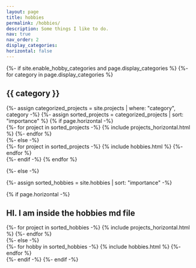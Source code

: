 ```yaml
---
layout: page
title: hobbies
permalink: /hobbies/
description: Some things I like to do.
nav: true
nav_order: 2
display_categories:
horizontal: false
---
```


<!-- pages/hobbies.md -->
<div class="hobbies">
{%- if site.enable_hobby_categories and page.display_categories %}
  <!-- Display categorized projects -->
  {%- for category in page.display_categories %}
  <h2 class="category">{{ category }}</h2>
  {%- assign categorized_projects = site.projects | where: "category", category -%}
  {%- assign sorted_projects = categorized_projects | sort: "importance" %}
  <!-- Generate cards for each project -->
  {% if page.horizontal -%}
  <div class="container">
    <div class="row row-cols-2">
    {%- for project in sorted_projects -%}
      {% include projects_horizontal.html %}
    {%- endfor %}
    </div>
  </div>
  {%- else -%}
  <div class="grid">
    {%- for project in sorted_projects -%}
      {% include hobbies.html %}
    {%- endfor %}
  </div>
  {%- endif -%}
  {% endfor %}

{%- else -%}
<!-- Display projects without categories -->
  {%- assign sorted_hobbies = site.hobbies | sort: "importance" -%}
  <!-- Generate cards for each project -->
  {% if page.horizontal -%}
  <div class="container">
    <div class="row row-cols-2">
      <h2> HI. I am inside the hobbies md file</h2>
    {%- for project in sorted_hobbies -%}
      {% include projects_horizontal.html %}
    {%- endfor %}
    </div>
  </div>
  {%- else -%}
  <div class="grid">
    {%- for hobby in sorted_hobbies -%}
      {% include hobbies.html %}
    {%- endfor %}
  </div>
  {%- endif -%}
{%- endif -%}
</div>
